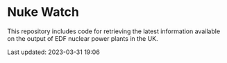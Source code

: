 # Nuke Watch

This repository includes code for retrieving the latest information available on the output of EDF nuclear power plants in the UK.

Last updated: 2023-03-31 19:06